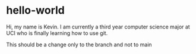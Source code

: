 # hello-world

Hi, my name is Kevin. I am currently a third year computer science major at UCI
who is finally learning how to use git.

This should be a change only to the branch and not to main